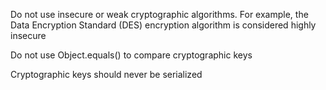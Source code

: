 Do not use insecure or weak cryptographic algorithms. For example, the Data Encryption Standard (DES) encryption algorithm is considered highly insecure

Do not use Object.equals() to compare cryptographic keys

Cryptographic keys should never be serialized